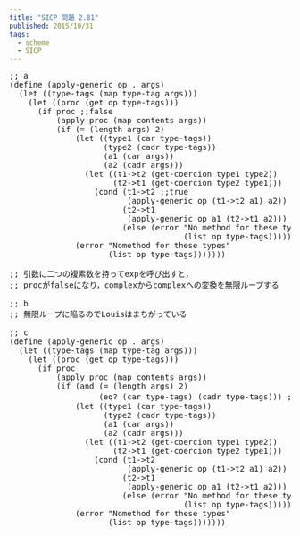 ```yaml
---
title: "SICP 問題 2.81"
published: 2015/10/31
tags:
  - scheme
  - SICP
---
```



<pre class="code lang-scheme" data-lang="scheme" data-unlink><span class="synComment">;; a</span>
<span class="synSpecial">(</span><span class="synStatement">define</span> <span class="synSpecial">(</span>apply-generic op <span class="synSpecial">.</span> args<span class="synSpecial">)</span>
  <span class="synSpecial">(</span><span class="synStatement">let</span> <span class="synSpecial">((</span>type-tags <span class="synSpecial">(</span><span class="synIdentifier">map</span> type-tag args<span class="synSpecial">)))</span>
    <span class="synSpecial">(</span><span class="synStatement">let</span> <span class="synSpecial">((</span>proc <span class="synSpecial">(</span>get op type-tags<span class="synSpecial">)))</span>
      <span class="synSpecial">(</span><span class="synStatement">if</span> proc <span class="synComment">;;false</span>
          <span class="synSpecial">(</span><span class="synIdentifier">apply</span> proc <span class="synSpecial">(</span><span class="synIdentifier">map</span> contents args<span class="synSpecial">))</span>
          <span class="synSpecial">(</span><span class="synStatement">if</span> <span class="synSpecial">(</span><span class="synIdentifier">=</span> <span class="synSpecial">(</span><span class="synIdentifier">length</span> args<span class="synSpecial">)</span> <span class="synConstant">2</span><span class="synSpecial">)</span>
              <span class="synSpecial">(</span><span class="synStatement">let</span> <span class="synSpecial">((</span>type1 <span class="synSpecial">(</span><span class="synIdentifier">car</span> type-tags<span class="synSpecial">))</span>
                    <span class="synSpecial">(</span>type2 <span class="synSpecial">(</span><span class="synIdentifier">cadr</span> type-tags<span class="synSpecial">))</span>
                    <span class="synSpecial">(</span>a1 <span class="synSpecial">(</span><span class="synIdentifier">car</span> args<span class="synSpecial">))</span>
                    <span class="synSpecial">(</span>a2 <span class="synSpecial">(</span><span class="synIdentifier">cadr</span> args<span class="synSpecial">)))</span>
                <span class="synSpecial">(</span><span class="synStatement">let</span> <span class="synSpecial">((</span>t1-&gt;t2 <span class="synSpecial">(</span>get-coercion type1 type2<span class="synSpecial">))</span>
                      <span class="synSpecial">(</span>t2-&gt;t1 <span class="synSpecial">(</span>get-coercion type2 type1<span class="synSpecial">)))</span>
                  <span class="synSpecial">(</span><span class="synStatement">cond</span> <span class="synSpecial">(</span>t1-&gt;t2 <span class="synComment">;;true</span>
                         <span class="synSpecial">(</span>apply-generic op <span class="synSpecial">(</span>t1-&gt;t2 a1<span class="synSpecial">)</span> a2<span class="synSpecial">))</span> <span class="synComment">;;complex-&gt;complex</span>
                        <span class="synSpecial">(</span>t2-&gt;t1
                         <span class="synSpecial">(</span>apply-generic op a1 <span class="synSpecial">(</span>t2-&gt;t1 a2<span class="synSpecial">)))</span>
                        <span class="synSpecial">(</span><span class="synStatement">else</span> <span class="synSpecial">(</span>error <span class="synConstant">&quot;No method for these types&quot;</span>
                                     <span class="synSpecial">(</span><span class="synIdentifier">list</span> op type-tags<span class="synSpecial">))))))</span>
              <span class="synSpecial">(</span>error <span class="synConstant">&quot;Nomethod for these types&quot;</span>
                     <span class="synSpecial">(</span><span class="synIdentifier">list</span> op type-tags<span class="synSpecial">)))))))</span>

<span class="synComment">;; 引数に二つの複素数を持ってexpを呼び出すと，</span>
<span class="synComment">;; procがfalseになり，complexからcomplexへの変換を無限ループする</span>

<span class="synComment">;; b</span>
<span class="synComment">;; 無限ループに陥るのでLouisはまちがっている</span>

<span class="synComment">;; c</span>
<span class="synSpecial">(</span><span class="synStatement">define</span> <span class="synSpecial">(</span>apply-generic op <span class="synSpecial">.</span> args<span class="synSpecial">)</span>
  <span class="synSpecial">(</span><span class="synStatement">let</span> <span class="synSpecial">((</span>type-tags <span class="synSpecial">(</span><span class="synIdentifier">map</span> type-tag args<span class="synSpecial">)))</span>
    <span class="synSpecial">(</span><span class="synStatement">let</span> <span class="synSpecial">((</span>proc <span class="synSpecial">(</span>get op type-tags<span class="synSpecial">)))</span>
      <span class="synSpecial">(</span><span class="synStatement">if</span> proc
          <span class="synSpecial">(</span><span class="synIdentifier">apply</span> proc <span class="synSpecial">(</span><span class="synIdentifier">map</span> contents args<span class="synSpecial">))</span>
          <span class="synSpecial">(</span><span class="synStatement">if</span> <span class="synSpecial">(</span><span class="synStatement">and</span> <span class="synSpecial">(</span><span class="synIdentifier">=</span> <span class="synSpecial">(</span><span class="synIdentifier">length</span> args<span class="synSpecial">)</span> <span class="synConstant">2</span><span class="synSpecial">)</span>
                   <span class="synSpecial">(</span><span class="synIdentifier">eq?</span> <span class="synSpecial">(</span><span class="synIdentifier">car</span> type-tags<span class="synSpecial">)</span> <span class="synSpecial">(</span><span class="synIdentifier">cadr</span> type-tags<span class="synSpecial">)))</span> <span class="synComment">;;同じtype-tagならエラーになる</span>
              <span class="synSpecial">(</span><span class="synStatement">let</span> <span class="synSpecial">((</span>type1 <span class="synSpecial">(</span><span class="synIdentifier">car</span> type-tags<span class="synSpecial">))</span>
                    <span class="synSpecial">(</span>type2 <span class="synSpecial">(</span><span class="synIdentifier">cadr</span> type-tags<span class="synSpecial">))</span>
                    <span class="synSpecial">(</span>a1 <span class="synSpecial">(</span><span class="synIdentifier">car</span> args<span class="synSpecial">))</span>
                    <span class="synSpecial">(</span>a2 <span class="synSpecial">(</span><span class="synIdentifier">cadr</span> args<span class="synSpecial">)))</span>
                <span class="synSpecial">(</span><span class="synStatement">let</span> <span class="synSpecial">((</span>t1-&gt;t2 <span class="synSpecial">(</span>get-coercion type1 type2<span class="synSpecial">))</span>
                      <span class="synSpecial">(</span>t2-&gt;t1 <span class="synSpecial">(</span>get-coercion type2 type1<span class="synSpecial">)))</span>
                  <span class="synSpecial">(</span><span class="synStatement">cond</span> <span class="synSpecial">(</span>t1-&gt;t2
                         <span class="synSpecial">(</span>apply-generic op <span class="synSpecial">(</span>t1-&gt;t2 a1<span class="synSpecial">)</span> a2<span class="synSpecial">))</span>
                        <span class="synSpecial">(</span>t2-&gt;t1
                         <span class="synSpecial">(</span>apply-generic op a1 <span class="synSpecial">(</span>t2-&gt;t1 a2<span class="synSpecial">)))</span>
                        <span class="synSpecial">(</span><span class="synStatement">else</span> <span class="synSpecial">(</span>error <span class="synConstant">&quot;No method for these types&quot;</span>
                                     <span class="synSpecial">(</span><span class="synIdentifier">list</span> op type-tags<span class="synSpecial">))))))</span>
              <span class="synSpecial">(</span>error <span class="synConstant">&quot;Nomethod for these types&quot;</span>
                     <span class="synSpecial">(</span><span class="synIdentifier">list</span> op type-tags<span class="synSpecial">)))))))</span>
</pre>


